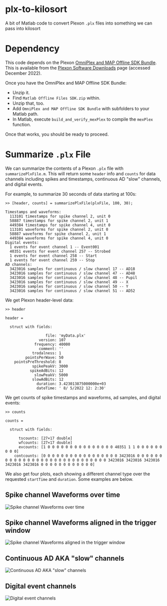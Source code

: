 # plx-to-kilosort
A bit of Matlab code to convert Plexon `.plx` files into something we can pass into kilosort

# Dependency

This code depends on the Plexon [OmniPlex and MAP Offline SDK Bundle](https://plexon.com/wp-content/uploads/2017/08/OmniPlex-and-MAP-Offline-SDK-Bundle_0.zip).
This is available from the [Plexon Software Downloads](https://plexon.com/software-downloads/#software-downloads-SDKs) page (accessed December 2022).

Once you have the OmniPlex and MAP Offline SDK Bundle:

 - Unzip it.
 - Find `Matlab Offline Files SDK.zip` within.
 - Unzip that, too.
 - Add `OmniPlex and MAP Offline SDK Bundle` with subfolders to your Matlab path.
 - In Matlab, execute `build_and_verify_mexPlex` to compile the `mexPlex` function.

Once that works, you should be ready to proceed.

# Summarize `.plx` File

We can summarize the contents of a Plexon `.plx` file with `summarizePlxFile.m`.  This will return some `header` info and `counts` for data channels including spikes and timestamps, continuous AD "slow" channels, and digital events.

For example, to summarize 30 seconds of data starting at 100s:

```
>> [header, counts] = summarizePlxFile(plxFile, 100, 30);

Timestamps and waveforms:
  113101 timestamps for spike channel 2, unit 0
  58887 timestamps for spike channel 2, unit 1
  449384 timestamps for spike channel 4, unit 0
  113101 waveforms for spike channel 2, unit 0
  58887 waveforms for spike channel 2, unit 1
  449384 waveforms for spike channel 4, unit 0
Digital events:
  1 events for event channel 1 -- Event001 
  40351 events for event channel 257 -- Strobed  
  1 events for event channel 258 -- Start    
  1 events for event channel 259 -- Stop     
AD channels:
  3423016 samples for continuous / slow channel 17 -- AD18 
  3423016 samples for continuous / slow channel 47 -- AD48 
  3423016 samples for continuous / slow channel 48 -- Pupil
  3423016 samples for continuous / slow channel 49 -- X    
  3423016 samples for continuous / slow channel 50 -- Y    
  3423016 samples for continuous / slow channel 51 -- AD52 
```

We get Plexon header-level data:

```
>> header

header = 

  struct with fields:

                  file: 'myData.plx'
               version: 107
             frequency: 40000
               comment: ''
            trodalness: 1
         pointsPerWave: 50
    pointsPreThreshold: 8
            spikePeakV: 3000
           spikeAdBits: 12
             slowPeakV: 5000
            slowAdBits: 12
              duration: 3.423013875000000e+03
              dateTime: ' 8/ 5/2022 12: 2:30'

```

We get counts of spike timestamps and waveforms, ad samples, and digital events:

```
>> counts

counts = 

  struct with fields:

      tscounts: [27×17 double]
      wfcounts: [27×17 double]
      evcounts: [1 0 0 0 0 0 0 0 0 0 0 0 0 0 0 0 40351 1 1 0 0 0 0 0 0 0 0 0]
    contcounts: [0 0 0 0 0 0 0 0 0 0 0 0 0 0 0 0 0 3423016 0 0 0 0 0 0 0 0 0 0 0 0 0 0 0 0 0 0 0 0 0 0 0 0 0 0 0 0 0 3423016 3423016 3423016 3423016 3423016 0 0 0 0 0 0 0 0 0 0 0 0]
```

We also get four plots, each showing a different channel type over the requested `startTime` and `duration`.  Some examples are below.

## Spike channel Waveforms over time

![Spike channel Waveforms over time](images/plexon-waveforms-30s.png)

## Spike channel Waveforms aligned in the trigger window

![Spike channel Waveforms aligned in the trigger window](images/plexon-windows-30s.png)

## Continuous AD AKA "slow" channels

![Continuous AD AKA "slow" channels](images/plexon-ad-30s.png)

## Digital event channels

![Digital event channels](images/plexon-event-30s.png)
